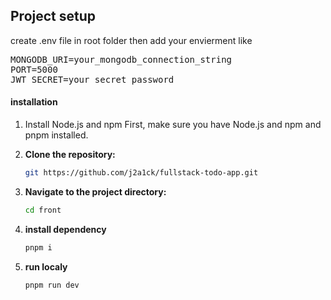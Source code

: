 ## Project setup

create .env file in root folder then add your envierment like
<pre>
MONGODB_URI=your_mongodb_connection_string
PORT=5000
JWT_SECRET=your_secret_password
</pre>
#### installation

1. Install Node.js and npm
First, make sure you have Node.js and npm and pnpm installed.

2. **Clone the repository:**

    ```bash
    git https://github.com/j2a1ck/fullstack-todo-app.git
    ```

3. **Navigate to the project directory:**

    ```bash
    cd front
    ```
1. **install dependency**
    ```bash
    pnpm i 
    ```
2. **run localy** 
    ```bash
    pnpm run dev
    ```

